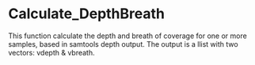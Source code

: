 # Calculate_DepthBreath

This function calculate the depth and breath of coverage for one or more samples, based in samtools depth output. 
The output is a llist with two vectors: vdepth & vbreath.
